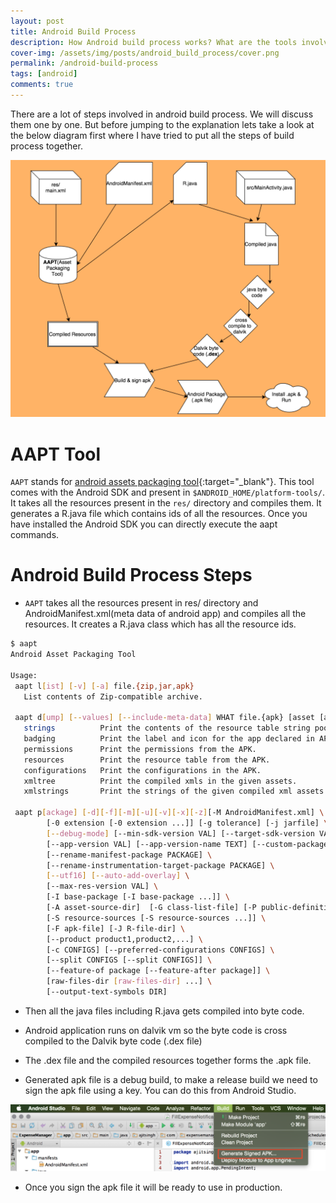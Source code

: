 ```yaml
---
layout: post
title: Android Build Process
description: How Android build process works? What are the tools involved from android sdk and what they do? Lets understand all the steps involved in build process.
cover-img: /assets/img/posts/android_build_process/cover.png
permalink: /android-build-process
tags: [android]
comments: true
---
```


There are a lot of steps involved in android build process. We will discuss them one by one. But before jumping to the explanation lets take a look at the below diagram first where I have tried to put all the steps of build process together.

![Crepe](/assets/img/posts/android_build_process/android_build_process_1.png)

# AAPT Tool

`AAPT` stands for [android assets packaging tool](https://developer.android.com/studio/command-line/aapt2){:target="_blank"}. This tool comes with the Android SDK and present in `$ANDROID_HOME/platform-tools/`. It takes all the resources present in the `res/` directory and compiles them. It generates a R.java file which contains ids of all the resources. Once you have installed the Android SDK you can directly execute the aapt commands.

# Android Build Process Steps

* `AAPT` takes all the resources present in res/ directory and AndroidManifest.xml(meta data of android app) and compiles all the resources. It creates a R.java class which has all the resource ids.

```bash
$ aapt
Android Asset Packaging Tool

Usage:
 aapt l[ist] [-v] [-a] file.{zip,jar,apk}
   List contents of Zip-compatible archive.

 aapt d[ump] [--values] [--include-meta-data] WHAT file.{apk} [asset [asset ...]]
   strings          Print the contents of the resource table string pool in the APK.
   badging          Print the label and icon for the app declared in APK.
   permissions      Print the permissions from the APK.
   resources        Print the resource table from the APK.
   configurations   Print the configurations in the APK.
   xmltree          Print the compiled xmls in the given assets.
   xmlstrings       Print the strings of the given compiled xml assets.

 aapt p[ackage] [-d][-f][-m][-u][-v][-x][-z][-M AndroidManifest.xml] \
        [-0 extension [-0 extension ...]] [-g tolerance] [-j jarfile] \
        [--debug-mode] [--min-sdk-version VAL] [--target-sdk-version VAL] \
        [--app-version VAL] [--app-version-name TEXT] [--custom-package VAL] \
        [--rename-manifest-package PACKAGE] \
        [--rename-instrumentation-target-package PACKAGE] \
        [--utf16] [--auto-add-overlay] \
        [--max-res-version VAL] \
        [-I base-package [-I base-package ...]] \
        [-A asset-source-dir]  [-G class-list-file] [-P public-definitions-file] \
        [-S resource-sources [-S resource-sources ...]] \
        [-F apk-file] [-J R-file-dir] \
        [--product product1,product2,...] \
        [-c CONFIGS] [--preferred-configurations CONFIGS] \
        [--split CONFIGS [--split CONFIGS]] \
        [--feature-of package [--feature-after package]] \
        [raw-files-dir [raw-files-dir] ...] \
        [--output-text-symbols DIR]
```

* Then all the java files including R.java gets compiled into byte code.

* Android application runs on dalvik vm so the byte code is cross compiled to the Dalvik byte code (.dex file)

* The .dex file and the compiled resources together forms the .apk file.

* Generated apk file is a debug build, to make a release build we need to sign the apk file using a key. You can do this from Android Studio.

![Crepe](/assets/img/posts/android_build_process/android_build_process_2.png)

* Once you sign the apk file it will be ready to use in production.
